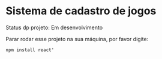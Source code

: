 # Sistema de cadastro de jogos

Status dp projeto: Em desenvolvimento

Parar rodar esse projeto na sua máquina, por favor digite:

```
npm install react'
```
